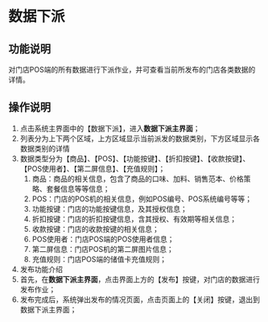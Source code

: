 # 数据下派

## 功能说明

对门店POS端的所有数据进行下派作业，并可查看当前所发布的门店各类数据的详情。

## 操作说明

1.	点击系统主界面中的【数据下派】，进入**数据下派主界面**；
2.	列表分为上下两个区域，上方区域显示当前派发的数据类别，下方区域显示各数据类别的详情
3.	数据类型分为【商品】、【POS】、【功能按键】、【折扣按键】、【收款按键】、【POS使用者】、【第二屏信息】、【充值规则】；
    1.	商品：商品的相关信息，包含了商品的口味、加料、销售范本、价格策略、套餐信息等等信息；
    2.	POS：门店的POS机的相关信息，例如POS编号、POS系统编号等等；
    3.	功能按键：门店的功能按键信息，及其授权信息；
    4.	折扣按键：门店的折扣按键信息，含其授权、有效期等相关信息；
    5.	收款按键：门店的收款按键的相关信息；
    6.	POS使用者：门店POS端的POS使用者信息；
    7.	第二屏信息：门店POS机的第二屏图片信息；
    8.	充值规则：门店POS端的储值卡充值规则；
4.	发布功能介绍
1.	首先，在**数据下派主界面**，点击界面上方的【发布】按键，对门店的数据进行发布作业；
2.	发布完成后，系统弹出发布的情况页面，点击页面上的【关闭】按键，退出到数据下派主界面；
